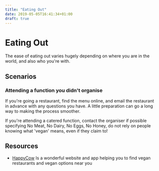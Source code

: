 ```yaml
---
title: "Eating Out"
date: 2019-05-05T16:41:34+01:00
draft: true
---
```


# Eating Out

The ease of eating out varies hugely depending on where you are in the world, and also who you're with.  

## Scenarios

### Attending a function you didn't organise

If you're going a restaurant, find the menu online, and email the restaurant in advance with any questions you have. A little preparation can go a long way to making the process smoother.

If you're attending a catered function, contact the organiser if possible specifying No Meat, No Dairy, No Eggs, No Honey, do not rely on people knowing what 'vegan' means, even if they claim to!

## Resources

- [HappyCow](https://happycow.com) Is a wonderful website and app helping you to find vegan restaurants and vegan options near you
